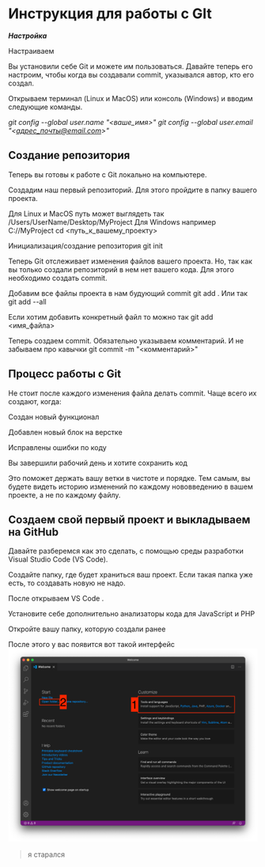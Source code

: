 # Инструкция для работы с GIt

***Настройка***

Настраиваем

Вы установили себе Git и можете им пользоваться. Давайте теперь его настроим, чтобы когда вы создавали commit, указывался автор, кто его создал.

Открываем терминал (Linux и MacOS) или консоль (Windows) и вводим следующие команды.

*git config --global user.name "<ваше_имя>"*
*git config --global user.email "<адрес_почты@email.com>"*

## Создание репозитория

Теперь вы готовы к работе с Git локально на компьютере.

Создадим наш первый репозиторий. Для этого пройдите в папку вашего проекта.

Для Linux и MacOS путь может выглядеть так /Users/UserName/Desktop/MyProject
Для Windows например С://MyProject
cd <путь_к_вашему_проекту>

Инициализация/создание репозитория
git init

Теперь Git отслеживает изменения файлов вашего проекта. Но, так как вы только создали репозиторий в нем нет вашего кода. Для этого необходимо создать commit.

Добавим все файлы проекта в нам будующий commit
git add .
Или так
git add --all

Если хотим добавить конкретный файл то можно так
git add <имя_файла> 

Теперь создаем commit. Обязательно указываем комментарий.
И не забываем про кавычки
git commit -m "<комментарий>"

## Процесс работы с Git

Не стоит после каждого изменения файла делать commit. Чаще всего их создают, когда:

Создан новый функционал

Добавлен новый блок на верстке

Исправлены ошибки по коду

Вы завершили рабочий день и хотите сохранить код

Это поможет держать вашу ветки в чистоте и порядке. Тем самым, вы будете видеть историю изменений по каждому нововведению в вашем проекте, а не по каждому файлу.

## Создаем свой первый проект и выкладываем на GitHub

Давайте разберемся как это сделать, с помощью среды разработки Visual Studio Code (VS Code).

Создайте папку, где будет храниться ваш проект. Если такая папка уже есть, то создавать новую не надо.

После открываем VS Code .

Установите себе дополнительно анализаторы кода для JavaScript и PHP

Откройте вашу папку, которую создали ранее

После этого у вас появится вот такой интерфейс ![интерфейс 1](sdsdsd.png)

> я старался 